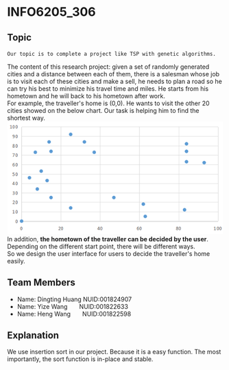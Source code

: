 # INFO6205_306
## Topic
    Our topic is to complete a project like TSP with genetic algorithms.
The content of this research project: given a set of randomly generated cities and a distance between each of them, there is a salesman whose job is to visit each of these cities and make a sell, he needs to plan a road so he can try his best to minimize his travel time and miles. He starts from his hometown and he will back to his hometown after work.</br>
For example, the traveller's home is (0,0). He wants to visit the other 20 cities showed on the below chart. Our task is helping him to find the shortest way.</br>
![](https://github.com/INFO6205/INFO6205_306/raw/master/images/1.png)</br>
In addition, **the hometown of the traveller can be decided by the user**. Depending on the different start point, there will be different ways.<br>
So we design the user interface for users to decide the traveller's home easily.</br>
## Team Members
* Name: Dingting Huang  NUID:001824907</br>
* Name: Yize Wang       NUID:001822633</br>
* Name: Heng Wang       NUID:001822598</br>
## Explanation
We use insertion sort in our project. Because it is a easy function. The most importantly, the sort function is in-place and stable.
